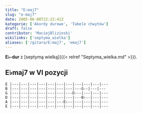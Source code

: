 ```yaml
---
title: "E♭maj7"
slug: "e-maj7"
date: 2005-06-08T22:22:41Z
kategorie: ['Akordy durowe', 'Tabele chwytów']
draft: false
contributor: 'MaciejBlizinski'
wikilinks: ['septyma_wielka']
aliases: ['/gitara/E♭maj7', 'emaj7']
---
```

**E♭-dur** z [septymą wielką]({{< relref "Septyma_wielka.md" >}}).

## E♭maj7 w VI pozycji


```
E |---|---|---|---|---|---|---|---|---|---|---
B |---|---|---|---|---|---|---|---G--|---|---
G |---|---|---|---|---|---|---D---|---|---|---
D |---|---|---|---|---|---|---|---B♭--|---|---
A |---|---|---|---|---|---E♭--|---|---|---|---
E |---|---|---|---|---|---|---|---|---|---|---
```



